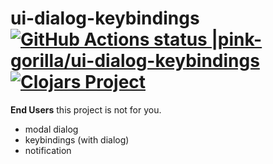 # ui-dialog-keybindings [![GitHub Actions status |pink-gorilla/ui-dialog-keybindings](https://github.com/pink-gorilla/ui-dialog-keybindings/workflows/CI/badge.svg)](https://github.com/pink-gorilla/ui-dialog-keybindings/actions?workflow=CI)[![Clojars Project](https://img.shields.io/clojars/v/org.pinkgorilla/ui-dialog-keybindings.svg)](https://clojars.org/org.pinkgorilla/ui-dialog-keybindings)

**End Users** this project is not for you.

- modal dialog
- keybindings (with dialog)
- notification
